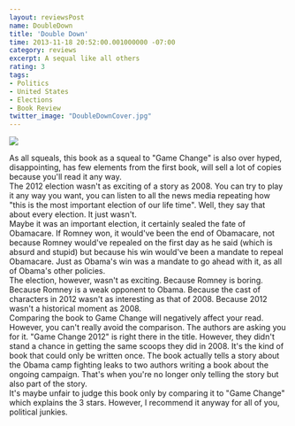 ```yaml
---
layout: reviewsPost
name: DoubleDown
title: 'Double Down'
time: 2013-11-18 20:52:00.001000000 -07:00
category: reviews
excerpt: A sequal like all others
rating: 3
tags:
- Politics
- United States
- Elections
- Book Review
twitter_image: "DoubleDownCover.jpg"
---
```


<img class="imageOnRight" src="{{ site.imgFolder_reviews }}{{ page.name }}/DoubleDownCover.jpg">

<div class="stars" title="{{ page.rating }} Stars" data-percent="{{ page.rating }}"></div>

As all squeals, this book as a squeal to "Game Change" is also over hyped, disappointing, has few elements from the first book, will sell a lot of copies because you'll read it any way.  
The 2012 election wasn't as exciting of a story as 2008. You can try to play it any way you want, you can listen to all the news media repeating how "this is the most important election of our life time". Well, they say that about every election. It just wasn't.  
Maybe it was an important election, it certainly sealed the fate of Obamacare. If Romney won, it would've been the end of Obamacare, not because Romney would've repealed on the first day as he said (which is absurd and stupid) but because his win would've been a mandate to repeal Obamacare. Just as Obama's win was a mandate to go ahead with it, as all of Obama's other policies.  
The election, however, wasn't as exciting. Because Romney is boring. Because Romney is a weak opponent to Obama. Because the cast of characters in 2012 wasn't as interesting as that of 2008. Because 2012 wasn't a historical moment as 2008.  
Comparing the book to Game Change will negatively affect your read. However, you can't really avoid the comparison. The authors are asking you for it. "Game Change 2012" is right there in the title. However, they didn't stand a chance in getting the same scoops they did in 2008. It's the kind of book that could only be written once. The book actually tells a story about the Obama camp fighting leaks to two authors writing a book about the ongoing campaign. That's when you're no longer only telling the story but also part of the story.  
It's maybe unfair to judge this book only by comparing it to "Game Change" which explains the 3 stars. However, I recommend it anyway for all of you, political junkies.  
